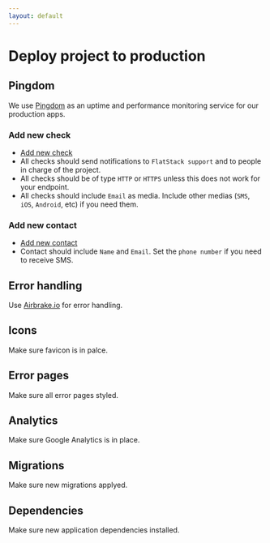 ```yaml
---
layout: default
---
```


# Deploy project to production

## Pingdom

We use [Pingdom](https://flatstack.basecamphq.com/W5089997) as an uptime and performance monitoring service for our production apps.

### Add new check
* [Add new check](https://my.pingdom.com/checks)
* All checks should send notifications to `FlatStack support` and to people in charge of the project.
* All checks should be of type `HTTP` or `HTTPS` unless this does not work for your endpoint.
* All checks should include `Email` as media. Include other medias (`SMS`, `iOS`, `Android`, etc) if you need them.

### Add new contact
* [Add new contact](https://my.pingdom.com/contacts)
* Contact should include `Name` and `Email`. Set the `phone number` if you need to receive SMS.


## Error handling

Use [Airbrake.io](https://flatstack.basecamphq.com/W5071773) for error handling.

## Icons

Make sure favicon is in palce.

## Error pages

Make sure all error pages styled.

## Analytics

Make sure Google Analytics is in place.

## Migrations

Make sure new migrations applyed.

## Dependencies

Make sure new application dependencies installed.
